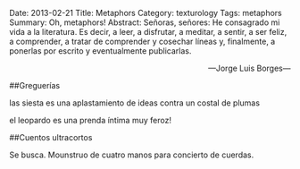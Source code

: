 Date: 2013-02-21
Title: Metaphors
Category: texturology
Tags: metaphors
Summary: Oh, metaphors!
Abstract: Señoras, señores: He consagrado mi vida a la literatura. Es decir, a leer, a disfrutar, a meditar, a sentir, a ser feliz, a comprender, a tratar de comprender y cosechar líneas y, finalmente, a ponerlas por escrito y eventualmente publicarlas.</br><p style="text-align:right;">&mdash;Jorge Luis Borges&mdash;</p>
##Greguerías

las siesta es una aplastamiento de ideas contra un costal de plumas

el leopardo es una prenda íntima muy feroz!

##Cuentos ultracortos

Se busca. Mounstruo de cuatro manos para concierto de cuerdas.